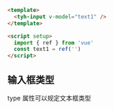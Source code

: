 ```html
<template>
  <tyh-input v-model="text1" />
</template>

<script setup>
  import { ref } from 'vue'
  const text1 = ref('')
</script>
```

## 输入框类型

type 属性可以规定文本框类型
